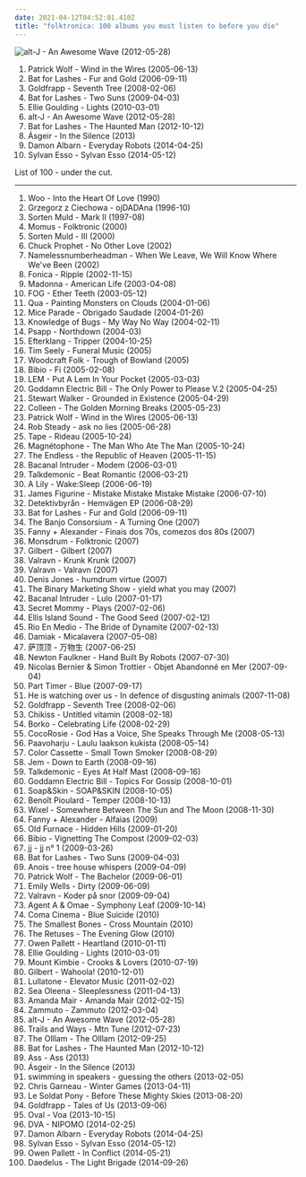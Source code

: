 ```yaml
---
date: 2021-04-12T04:52:01.410Z
title: "folktronica: 100 albums you must listen to before you die"
---
```

![alt-J - An Awesome Wave (2012-05-28)](http://coverartarchive.org/release/9421c67a-9e28-4e75-bc20-c1424c7510ea/17153963887-500.jpg "alt-J - An Awesome Wave (2012-05-28)")
<ol class="albums">
<li data-cover="https://via.placeholder.com/450" data-tags="indie, singer-songwriter, british" role="button">Patrick Wolf - Wind in the Wires (2005-06-13)</li>
<li data-cover="https://img.discogs.com/e8j4hzjnmOYuCeJKF02RrN_5_YY=/fit-in/600x594/filters:strip_icc():format(jpeg):mode_rgb():quality(90)/discogs-images/R-1054660-1198425678.jpeg.jpg" data-tags="indie, female vocalists" role="button">Bat for Lashes - Fur and Gold (2006-09-11)</li>
<li data-cover="https://img.discogs.com/73mAPAbvKt1kGGKSDvi5DG3ow9k=/fit-in/600x595/filters:strip_icc():format(jpeg):mode_rgb():quality(90)/discogs-images/R-7625635-1445709296-7336.jpeg.jpg" data-tags="female vocalists, downtempo, trip-hop" role="button">Goldfrapp - Seventh Tree (2008-02-06)</li>
<li data-cover="http://coverartarchive.org/release/1589c9ec-b9d8-30e6-8f0c-57dd7c52ec35/8202001315-500.jpg" data-tags="alternative, atmospheric" role="button">Bat for Lashes - Two Suns (2009-04-03)</li>
<li data-cover="https://img.discogs.com/lfkUaWhOa-mKkA4XsUjtxeJkep0=/fit-in/600x600/filters:strip_icc():format(jpeg):mode_rgb():quality(90)/discogs-images/R-2259545-1290695051.jpeg.jpg" data-tags="pop" role="button">Ellie Goulding - Lights (2010-03-01)</li>
<li data-cover="http://coverartarchive.org/release/9421c67a-9e28-4e75-bc20-c1424c7510ea/17153963887-500.jpg" data-tags="indie" role="button">alt-J - An Awesome Wave (2012-05-28)</li>
<li data-cover="http://coverartarchive.org/release/138edfef-da8d-4992-a93b-d41ac314e93c/7732754501-500.jpg" data-tags="dream pop, alternative" role="button">Bat for Lashes - The Haunted Man (2012-10-12)</li>
<li data-cover="http://coverartarchive.org/release/bb16fa21-7d1f-403b-9881-ebcc8296d19c/5700848143-500.jpg" data-tags="folk, singer-songwriter, soft rock, folktronica, alternative pop, pop/rock" role="button">Ásgeir - In the Silence (2013)</li>
<li data-cover="https://img.discogs.com/aH-EXZ6G_eOp-whSGmUGn4nuuzE=/fit-in/598x600/filters:strip_icc():format(jpeg):mode_rgb():quality(90)/discogs-images/R-5425859-1393250079-6492.jpeg.jpg" data-tags="electronic, folktronica" role="button">Damon Albarn - Everyday Robots (2014-04-25)</li>
<li data-cover="http://coverartarchive.org/release/77fe735b-a0ce-4f69-8825-866795db205a/10503497516-500.jpg" data-tags="electronic, electropop, indie, alternative, experimental, indie pop, folktronica, 2010s" role="button">Sylvan Esso - Sylvan Esso (2014-05-12)</li>
</ol>
List of 100 - under the cut.
<!-- more -->

_________________

<ol class="albums">
<li data-cover="http://coverartarchive.org/release/530857f6-341e-4dd0-83e8-4c53bea9880f/26987481904-500.jpg" data-tags="chill, ambient, ambient pop, new age, folktronica, psychedelic folk, avant-folk" role="button">
Woo - Into the Heart Of Love (1990)
</li>
<li data-cover="https://img.discogs.com/bhSRYOGq706xF1WluT1FUUpaXws=/fit-in/500x500/filters:strip_icc():format(jpeg):mode_rgb():quality(90)/discogs-images/R-7890609-1451044601-7572.jpeg.jpg" data-tags="polish" role="button">
Grzegorz z Ciechowa - ojDADAna (1996-10)
</li>
<li data-cover="https://img.discogs.com/IJ8NbDnNqMyVbYZy8thqXo_ID4U=/fit-in/600x597/filters:strip_icc():format(jpeg):mode_rgb():quality(90)/discogs-images/R-248182-1270896492.jpeg.jpg" data-tags="contemporary folk, folktronica, 90's, mycds, sinnet, folkemusik, cds i own and have yet to hear" role="button">
Sorten Muld - Mark II (1997-08)
</li>
<li data-cover="https://img.discogs.com/igAaIV28CJwbp808Bhyh-Zl3E_Y=/fit-in/300x270/filters:strip_icc():format(jpeg):mode_rgb():quality(90)/discogs-images/R-397000-1107909155.jpg.jpg" data-tags="folktronica, folktronic" role="button">
Momus - Folktronic (2000)
</li>
<li data-cover="http://coverartarchive.org/release/5b44657a-b0d1-4f99-97a3-3f53665e8da0/12596134090-500.jpg" data-tags="electronic, contemporary folk, folktronica, danish, nordic ethno grooves" role="button">
Sorten Muld - III (2000)
</li>
<li data-cover="https://img.discogs.com/euOxpe1gP6-j9QfoVBGMiRt1csg=/fit-in/476x476/filters:strip_icc():format(jpeg):mode_rgb():quality(90)/discogs-images/R-2505002-1287673112.jpeg.jpg" data-tags="alternative, trip hop, folktronica" role="button">
Chuck Prophet - No Other Love (2002)
</li>
<li data-cover="https://img.discogs.com/leUu1i2SDXU8XChlK2eKcjw1Gd4=/fit-in/600x597/filters:strip_icc():format(jpeg):mode_rgb():quality(90)/discogs-images/R-2919853-1614443975-4015.jpeg.jpg" data-tags="folktronica" role="button">
Namelessnumberheadman - When We Leave, We Will Know Where We've Been (2002)
</li>
<li data-cover="https://img.discogs.com/CHa9Pu3E_Rzm9XckY1necESOmz8=/fit-in/250x250/filters:strip_icc():format(jpeg):mode_rgb():quality(90)/discogs-images/R-131244-1109694247.jpg.jpg" data-tags="electronic" role="button">
Fonica - Ripple (2002-11-15)
</li>
<li data-cover="https://img.discogs.com/Qgq0-RXzpPn9DJTZtg1P23gUWlU=/fit-in/600x606/filters:strip_icc():format(jpeg):mode_rgb():quality(90)/discogs-images/R-3782966-1510138621-5071.jpeg.jpg" data-tags="pop" role="button">
Madonna - American Life (2003-04-08)
</li>
<li data-cover="http://coverartarchive.org/release/f762f5a8-df9b-4f68-909e-7bd8d3a9d660/24248998962-500.jpg" data-tags="ninja tune, folktronica, 00s, excellent albums, pro sun and no fear, dork folk" role="button">
FOG - Ether Teeth (2003-05-12)
</li>
<li data-cover="https://img.discogs.com/rfhTvyuqEuaR_lKNfDz4nbhUJYw=/fit-in/600x597/filters:strip_icc():format(jpeg):mode_rgb():quality(90)/discogs-images/R-293536-1393577017-8306.jpeg.jpg" data-tags="electronica, ambient, melodic, folktronica, australia, to and fro, adelaide, mush, headz, surgery records" role="button">
Qua - Painting Monsters on Clouds (2004-01-06)
</li>
<li data-cover="http://coverartarchive.org/release/5e1d0431-64dd-4e59-85c9-bdc0e311dcb7/4506037751-500.jpg" data-tags="electronica, post-rock" role="button">
Mice Parade - Obrigado Saudade (2004-01-26)
</li>
<li data-cover="https://img.discogs.com/3zeqOjNHbbmQeHesYsKV6PkkJK4=/fit-in/582x572/filters:strip_icc():format(jpeg):mode_rgb():quality(90)/discogs-images/R-229511-1155605254.jpeg.jpg" data-tags="noise, electronica, ambient, experimental, acoustic, bristol, drone" role="button">
Knowledge of Bugs - My Way No Way (2004-02-11)
</li>
<li data-cover="https://img.discogs.com/QgoPiIlztL55ZLbHvrJ1fWeMRN8=/fit-in/328x334/filters:strip_icc():format(jpeg):mode_rgb():quality(90)/discogs-images/R-747299-1154688869.jpeg.jpg" data-tags="experimental, folktronica" role="button">
Psapp - Northdown (2004-03)
</li>
<li data-cover="https://img.discogs.com/vDrhdpiSCQOv2B2i_eL7O77oHPg=/fit-in/500x446/filters:strip_icc():format(jpeg):mode_rgb():quality(90)/discogs-images/R-339667-1321456005.jpeg.jpg" data-tags="post-rock, electronic" role="button">
Efterklang - Tripper (2004-10-25)
</li>
<li data-cover="https://img.discogs.com/cuxT9-9cHlmoLVJahA4pLNeNzTs=/fit-in/600x536/filters:strip_icc():format(jpeg):mode_rgb():quality(90)/discogs-images/R-1624597-1244966074.jpeg.jpg" data-tags="folktronica" role="button">
Tim Seely - Funeral Music (2005)
</li>
<li data-cover="https://img.discogs.com/wLpzNnyfKimTAyI-87XoRbp8uxQ=/fit-in/576x576/filters:strip_icc():format(jpeg):mode_rgb():quality(90)/discogs-images/R-599845-1136909635.jpeg.jpg" data-tags="folk, folktronica" role="button">
Woodcraft Folk - Trough of Bowland (2005)
</li>
<li data-cover="https://img.discogs.com/yNvsniMph3_kuHvNc7igAJYFgq8=/fit-in/600x600/filters:strip_icc():format(jpeg):mode_rgb():quality(90)/discogs-images/R-389586-1185455040.jpeg.jpg" data-tags="ambient" role="button">
Bibio - Fi (2005-02-08)
</li>
<li data-cover="https://img.discogs.com/t1O91Nq4zuciJw_aMtH6UMz4-c8=/fit-in/600x600/filters:strip_icc():format(jpeg):mode_rgb():quality(90)/discogs-images/R-7572575-1444312657-2925.jpeg.jpg" data-tags="electronica" role="button">
LEM - Put A Lem In Your Pocket (2005-03-03)
</li>
<li data-cover="https://img.discogs.com/HkKaVGkv6INlr0eBv-tjwRxfNUw=/fit-in/170x138/filters:strip_icc():format(jpeg):mode_rgb():quality(90)/discogs-images/R-874049-1167931856.jpeg.jpg" data-tags="soundtrack, electronic, electronica, indie, ambient, mellow, folktronica, post rock, folktronic" role="button">
Goddamn Electric Bill - The Only Power to Please V.2 (2005-04-25)
</li>
<li data-cover="https://img.discogs.com/YU8LgU07Lsjnt2QoXyi-ZiDEmwc=/fit-in/600x597/filters:strip_icc():format(jpeg):mode_rgb():quality(90)/discogs-images/R-434864-1609609280-2016.jpeg.jpg" data-tags="electronic, electronica, ambient, experimental, downtempo, folktronica" role="button">
Stewart Walker - Grounded in Existence (2005-04-29)
</li>
<li data-cover="http://coverartarchive.org/release/1fea8701-af43-403c-b1ad-7b38ac9ed054/23085815141-500.jpg" data-tags="ambient, experimental" role="button">
Colleen - The Golden Morning Breaks (2005-05-23)
</li>
<li data-cover="https://via.placeholder.com/450" data-tags="indie, singer-songwriter, british" role="button">
Patrick Wolf - Wind in the Wires (2005-06-13)
</li>
<li data-cover="http://coverartarchive.org/release/12d1957b-bdd1-41a6-9fcb-bae466931de9/6442137176-500.jpg" data-tags="hip-hop, electronic, experimental, funk, avant-garde, folktronica, 00s, electronic music, sound collage, sampledelic, free albums, glitchtronica, 12rec, spapkatosh" role="button">
Rob Steady - ask no lies (2005-06-28)
</li>
<li data-cover="https://img.discogs.com/ojBj8tNf2UXJPGb87gBHvZ3bWL0=/fit-in/594x600/filters:strip_icc():format(jpeg):mode_rgb():quality(90)/discogs-images/R-540512-1363821648-8738.jpeg.jpg" data-tags="guitar" role="button">
Tape - Rideau (2005-10-24)
</li>
<li data-cover="https://img.discogs.com/v56umtxzGgRrapRtXhCWMraVJAE=/fit-in/500x442/filters:strip_icc():format(jpeg):mode_rgb():quality(90)/discogs-images/R-559544-1267556588.jpeg.jpg" data-tags="electronic, folktronica" role="button">
Magnétophone - The Man Who Ate The Man (2005-10-24)
</li>
<li data-cover="https://img.discogs.com/wWcolyaKSP_acNbyKC2yGvC2rNc=/fit-in/304x300/filters:strip_icc():format(jpeg):mode_rgb():quality(90)/discogs-images/R-4893974-1378696268-5809.jpeg.jpg" data-tags="folktronica" role="button">
The Endless - the Republic of Heaven (2005-11-15)
</li>
<li data-cover="http://coverartarchive.org/release/b62eff99-85ba-4a4d-85e5-53b3e649f5ea/1360708747-500.jpg" data-tags="indietronica, folktronica" role="button">
Bacanal Intruder - Modem (2006-03-01)
</li>
<li data-cover="http://coverartarchive.org/release/aec1a8d2-faa7-4e40-8946-72d0ea36d356/21898218699-500.jpg" data-tags="instrumental" role="button">
Talkdemonic - Beat Romantic (2006-03-21)
</li>
<li data-cover="https://img.discogs.com/DeXL8nGKWMN0MjGcIcx4d3V01GA=/fit-in/500x500/filters:strip_icc():format(jpeg):mode_rgb():quality(90)/discogs-images/R-739624-1153840015.jpeg.jpg" data-tags="electronic" role="button">
A Lily - Wake:Sleep (2006-06-19)
</li>
<li data-cover="http://coverartarchive.org/release/8fdccabf-6e59-49ee-b9b7-6d2da001910a/3800337145-500.jpg" data-tags="electronic" role="button">
James Figurine - Mistake Mistake Mistake Mistake (2006-07-10)
</li>
<li data-cover="http://coverartarchive.org/release/0b868d62-ce01-40b8-8157-475b6ebe5f98/4079098625-500.jpg" data-tags="indie, folktronica" role="button">
Detektivbyrån - Hemvägen EP (2006-08-29)
</li>
<li data-cover="https://img.discogs.com/e8j4hzjnmOYuCeJKF02RrN_5_YY=/fit-in/600x594/filters:strip_icc():format(jpeg):mode_rgb():quality(90)/discogs-images/R-1054660-1198425678.jpeg.jpg" data-tags="indie, female vocalists" role="button">
Bat for Lashes - Fur and Gold (2006-09-11)
</li>
<li data-cover="https://img.discogs.com/aafFur7atbB1w3S8p00yHBeZVNM=/fit-in/600x600/filters:strip_icc():format(jpeg):mode_rgb():quality(90)/discogs-images/R-1270892-1205286522.jpeg.jpg" data-tags="folktronica" role="button">
The Banjo Consorsium - A Turning One (2007)
</li>
<li data-cover="https://img.discogs.com/JhI1_Br9838uI7jb83l_8Cjc4ww=/fit-in/200x200/filters:strip_icc():format(jpeg):mode_rgb():quality(90)/discogs-images/R-9186602-1476294987-7319.jpeg.jpg" data-tags="galician, galicia, galiza" role="button">
Fanny + Alexander - Finais dos 70s, comezos dos 80s (2007)
</li>
<li data-cover="https://img.discogs.com/lHn9Zk22Qi5qSa3LPV9cuHdJ3hA=/fit-in/180x180/filters:strip_icc():format(jpeg):mode_rgb():quality(90)/discogs-images/R-1410068-1217285205.jpeg.jpg" data-tags="electronic, electronica, folktronica, nordic folk" role="button">
Monsdrum - Folktronic (2007)
</li>
<li data-cover="https://img.discogs.com/3XxULGhd2gJ7IxY5izfy-bESx0Q=/fit-in/600x606/filters:strip_icc():format(jpeg):mode_rgb():quality(90)/discogs-images/R-8912432-1471338399-4789.mpo.jpg" data-tags="british, alternative, eclectic, gilbert linley, pop" role="button">
Gilbert - Gilbert (2007)
</li>
<li data-cover="http://coverartarchive.org/release/72bc836e-f45e-49bd-893b-43eeab861b90/7508123529-500.jpg" data-tags="contemporary folk, folktronica, s: ambient, s: nordic folk music" role="button">
Valravn - Krunk Krunk (2007)
</li>
<li data-cover="http://coverartarchive.org/release/b70f9ddd-19f5-4102-a6c2-abf042b74841/3168135402-500.jpg" data-tags="nordic ethno grooves" role="button">
Valravn - Valravn (2007)
</li>
<li data-cover="https://img.discogs.com/UeCONAjGBEHxtwGj9HKKwHYyRAw=/fit-in/510x510/filters:strip_icc():format(jpeg):mode_rgb():quality(90)/discogs-images/R-1120322-1195676790.jpeg.jpg" data-tags="folk, alternative, acoustic" role="button">
Denis Jones - humdrum virtue (2007)
</li>
<li data-cover="https://img.discogs.com/pMzmJYFfEXyvWH8lThJ4czlICSw=/fit-in/600x582/filters:strip_icc():format(jpeg):mode_rgb():quality(90)/discogs-images/R-14167533-1569108759-4584.jpeg.jpg" data-tags="noise, folktronica, new weird america" role="button">
The Binary Marketing Show - yield what you may (2007)
</li>
<li data-cover="https://img.discogs.com/mq4DkIY7v2FdVEVc9iZgnShlj6M=/fit-in/395x353/filters:strip_icc():format(jpeg):mode_rgb():quality(90)/discogs-images/R-873765-1167905285.jpeg.jpg" data-tags="happy, melodic, glitch, folktronica, netlabel, found sounds, netlabel artist" role="button">
Bacanal Intruder - Lulo (2007-01-17)
</li>
<li data-cover="https://img.discogs.com/ea1ez2k_XBGEkE-MI51AkIzS9SY=/fit-in/600x557/filters:strip_icc():format(jpeg):mode_rgb():quality(90)/discogs-images/R-1229944-1202295742.jpeg.jpg" data-tags="glitch, folktronica, full album preview, mein quitschiger leiherkasten" role="button">
Secret Mommy - Plays (2007-02-06)
</li>
<li data-cover="https://img.discogs.com/3CukCXZb0faX_qxMlGip6YAL0to=/fit-in/600x600/filters:strip_icc():format(jpeg):mode_rgb():quality(90)/discogs-images/R-930850-1175427893.jpeg.jpg" data-tags="folktronica" role="button">
Ellis Island Sound - The Good Seed (2007-02-12)
</li>
<li data-cover="https://img.discogs.com/AmSUIlWlBwms-IZYvX-nmoh788o=/fit-in/600x584/filters:strip_icc():format(jpeg):mode_rgb():quality(90)/discogs-images/R-934801-1340950615-3272.jpeg.jpg" data-tags="folk" role="button">
Rio En Medio - The Bride of Dynamite (2007-02-13)
</li>
<li data-cover="https://img.discogs.com/LNUeIOwEI23ab53OD2RZ96Jn5t0=/fit-in/600x600/filters:strip_icc():format(jpeg):mode_rgb():quality(90)/discogs-images/R-994435-1257652853.jpeg.jpg" data-tags="post-rock" role="button">
Damiak - Micalavera (2007-05-08)
</li>
<li data-cover="http://coverartarchive.org/release/6742744a-f1d1-445d-a08b-5241b7c7fce4/12867158495-500.jpg" data-tags="folktronica, chinese, tibetan, sanskrit" role="button">
萨顶顶 - 万物生 (2007-06-25)
</li>
<li data-cover="http://coverartarchive.org/release/eb09be91-a6c4-44f0-80a9-196c6a3372d8/21084805447-500.jpg" data-tags="british, somgwriters" role="button">
Newton Faulkner - Hand Built By Robots (2007-07-30)
</li>
<li data-cover="http://coverartarchive.org/release/39bb5fd6-a538-4235-aca9-17fe9ce3070a/1279286488-500.jpg" data-tags="field recording, folktronica, 00s, psych-folk, musique concrete, post-folk, raga folk, art pop, drone folk, organic electronica, dream folk, new weird canada, art folk, glitch-folk, 12rec." role="button">
Nicolas Bernier & Simon Trottier - Objet Abandonné en Mer (2007-09-04)
</li>
<li data-cover="https://img.discogs.com/MdUS463xtQ4Q6YNgB92tN0WWtrk=/fit-in/599x599/filters:strip_icc():format(jpeg):mode_rgb():quality(90)/discogs-images/R-1107914-1319506688.jpeg.jpg" data-tags="folktronica" role="button">
Part Timer - Blue (2007-09-17)
</li>
<li data-cover="https://img.discogs.com/jGdAOMb89kBYfpjqT3DbRFFYS2k=/fit-in/600x577/filters:strip_icc():format(jpeg):mode_rgb():quality(90)/discogs-images/R-1149207-1196103421.jpeg.jpg" data-tags="creative commons, 23 seconds, swedish, post-rock" role="button">
He is watching over us - In defence of disgusting animals (2007-11-08)
</li>
<li data-cover="https://img.discogs.com/73mAPAbvKt1kGGKSDvi5DG3ow9k=/fit-in/600x595/filters:strip_icc():format(jpeg):mode_rgb():quality(90)/discogs-images/R-7625635-1445709296-7336.jpeg.jpg" data-tags="female vocalists, downtempo, trip-hop" role="button">
Goldfrapp - Seventh Tree (2008-02-06)
</li>
<li data-cover="http://coverartarchive.org/release/512bab90-386e-48a0-9aba-d77e03c3c858/1397016092-500.jpg" data-tags="folktronica" role="button">
Chikiss - Untitled vitamin (2008-02-18)
</li>
<li data-cover="https://img.discogs.com/MZSoBok1MtaL17HflbjBSO-jn8o=/fit-in/288x260/filters:strip_icc():format(jpeg):mode_rgb():quality(90)/discogs-images/R-1370955-1213725532.jpeg.jpg" data-tags="folktronica, music to fall asleep to" role="button">
Borko - Celebrating Life (2008-02-29)
</li>
<li data-cover="http://coverartarchive.org/release/054079dd-1201-4cf4-b1c1-4033e6f659a0/23905162566-500.jpg" data-tags="dream pop, folktronica, pon pon" role="button">
CocoRosie - God Has a Voice, She Speaks Through Me (2008-05-13)
</li>
<li data-cover="http://coverartarchive.org/release/54f64e7e-b8a9-4b53-86ef-8979d4a5b7c4/25131017315-500.jpg" data-tags="finnish" role="button">
Paavoharju - Laulu laakson kukista (2008-05-14)
</li>
<li data-cover="https://img.discogs.com/7Ed5nFW4DoOgLXhxuLmJVsVP1jE=/fit-in/553x556/filters:strip_icc():format(jpeg):mode_rgb():quality(90)/discogs-images/R-1441744-1219994915.jpeg.jpg" data-tags="folktronica" role="button">
Color Cassette - Small Town Smoker (2008-08-29)
</li>
<li data-cover="http://coverartarchive.org/release/84ebfb84-ef67-429a-abcf-ed356cf1f9bb/17209999101-500.jpg" data-tags="female vocalists, jem" role="button">
Jem - Down to Earth (2008-09-16)
</li>
<li data-cover="https://img.discogs.com/zpyGHaTsZhnaYhhxCWq38HvsCWk=/fit-in/432x432/filters:strip_icc():format(jpeg):mode_rgb():quality(90)/discogs-images/R-1643614-1234124658.jpeg.jpg" data-tags="folktronica, body parts" role="button">
Talkdemonic - Eyes At Half Mast (2008-09-16)
</li>
<li data-cover="https://img.discogs.com/ILIklfRFrfFCIbgiiShBiqwjXso=/fit-in/170x153/filters:strip_icc():format(jpeg):mode_rgb():quality(90)/discogs-images/R-1834978-1261445711.jpeg.jpg" data-tags="chillout, electronic, ambient, folktronica, like it, have a look, keep listening" role="button">
Goddamn Electric Bill - Topics For Gossip (2008-10-01)
</li>
<li data-cover="http://coverartarchive.org/release/87ba3797-98da-36f6-a96d-73e6e941b9eb/21104474215-500.jpg" data-tags="ambient, dream pop, folktronica, 00s, neoclassical, these songs should have been on the album" role="button">
Soap&Skin - SOAP&SKIN (2008-10-05)
</li>
<li data-cover="https://img.discogs.com/IxCmUx95C2kByHck-fyZ-6_bRow=/fit-in/600x547/filters:strip_icc():format(jpeg):mode_rgb():quality(90)/discogs-images/R-1502367-1363381141-8298.jpeg.jpg" data-tags="kranky" role="button">
Benoît Pioulard - Temper (2008-10-13)
</li>
<li data-cover="http://coverartarchive.org/release/32e03f30-ec0a-45da-8406-b4188d652dd9/7454798872-500.jpg" data-tags="folktronica, alben" role="button">
Wixel - Somewhere Between The Sun and The Moon (2008-11-30)
</li>
<li data-cover="https://img.discogs.com/JhI1_Br9838uI7jb83l_8Cjc4ww=/fit-in/200x200/filters:strip_icc():format(jpeg):mode_rgb():quality(90)/discogs-images/R-9186602-1476294987-7319.jpeg.jpg" data-tags="galego, copyleft, creative commons, galician, galicia" role="button">
Fanny + Alexander - Alfaias (2009)
</li>
<li data-cover="https://img.discogs.com/6EJGVEyoE6QMORY9s35t0H5H99A=/fit-in/600x600/filters:strip_icc():format(jpeg):mode_rgb():quality(90)/discogs-images/R-3057085-1313680979.jpeg.jpg" data-tags="experimental, experimental rock, psychedelic, drone, folktronica, psychedelic rock, 00s, drone rock, massachusetts, drones, experimental ambient, western mass, terrascopic, beyondwithin, avant soft, slaveplanet, avant drone, foxy digitalis, terrascope, terrascope online, cool vibes, klindt drone" role="button">
Old Furnace - Hidden Hills (2009-01-20)
</li>
<li data-cover="http://coverartarchive.org/release/f414d3cc-c6f3-44bc-8e43-cef73f289d3c/4645189125-500.jpg" data-tags="folktronica" role="button">
Bibio - Vignetting The Compost (2009-02-03)
</li>
<li data-cover="https://img.discogs.com/46dad272331b770e45c28eea695bf30f59a15b86/images/spacer.gif" data-tags="chillout, indie, swedish, dreamy, dream pop, folktronica, relaxing, emusic, balearic beat" role="button">
jj - jj n° 1 (2009-03-26)
</li>
<li data-cover="http://coverartarchive.org/release/1589c9ec-b9d8-30e6-8f0c-57dd7c52ec35/8202001315-500.jpg" data-tags="alternative, atmospheric" role="button">
Bat for Lashes - Two Suns (2009-04-03)
</li>
<li data-cover="https://img.discogs.com/EOTRkHWTYaZAhESub2kve0z5T0Y=/fit-in/400x400/filters:strip_icc():format(jpeg):mode_rgb():quality(90)/discogs-images/R-1812005-1252942704.jpeg.jpg" data-tags="indie, indie pop, chamber pop, indietronica, germany, folktronica, german, netlabel, creative commons, free music, music to melt to, weblabel, netaudio, bedroom pop, good streamable albums, organic electronica, free albums, bedroom music, german underground, free streamable albums, aerotone, another tag with no name, cagy, art-indie" role="button">
Anois - tree house whispers (2009-04-09)
</li>
<li data-cover="http://coverartarchive.org/release/4f8f41d4-895d-488d-95d0-7daec079bcd1/21698152605-500.jpg" data-tags="indie, alternative, folk, epic, fucking epic" role="button">
Patrick Wolf - The Bachelor (2009-06-01)
</li>
<li data-cover="https://img.discogs.com/ktsyLPnCfdcak4jqgLKQf3NCoHc=/fit-in/600x600/filters:strip_icc():format(jpeg):mode_rgb():quality(90)/discogs-images/R-5752320-1401673495-2268.jpeg.jpg" data-tags="folktronica" role="button">
Emily Wells - Dirty (2009-06-09)
</li>
<li data-cover="http://coverartarchive.org/release/fd1d3a84-3600-49cd-b1d7-ccd4d10c58af/3168123217-500.jpg" data-tags="ethereal, folktronica" role="button">
Valravn - Koder på snor (2009-09-04)
</li>
<li data-cover="https://via.placeholder.com/450" data-tags="electronic, indie, folk, folktronica" role="button">
Agent A & Omae - Symphony Leaf (2009-10-14)
</li>
<li data-cover="http://coverartarchive.org/release/4fb4f073-94e0-4f6b-bcd2-8b9a48dafdbb/12165987773-500.jpg" data-tags="indie pop" role="button">
Coma Cinema - Blue Suicide (2010)
</li>
<li data-cover="https://via.placeholder.com/450" data-tags="ambient, indie pop, female vocalists, solo, dreamy, germany, laptop folk, folktronica, cologne, german, melancholic, europe, electrofolk, 10s, creative commons, free music, debut album, debut, solo artist, netaudio, electro-folk, one-man-band, avant-folk, bandcamp, organic electronica, free albums, free album, dream folk, solo project, electro folk, german underground, webaudio, female musicians, self-released, folkgaze, folk indieindie folk" role="button">
The Smallest Bones - Cross Mountain (2010)
</li>
<li data-cover="http://coverartarchive.org/release/38f8f0a8-122a-4be6-b6f7-054c95bc2895/1260923379-500.jpg" data-tags="folk" role="button">
The Retuses - The Evening Glow (2010)
</li>
<li data-cover="http://coverartarchive.org/release/3a042707-e728-427f-a043-decd9c2ff938/9809015312-500.jpg" data-tags="chamber pop" role="button">
Owen Pallett - Heartland (2010-01-11)
</li>
<li data-cover="https://img.discogs.com/lfkUaWhOa-mKkA4XsUjtxeJkep0=/fit-in/600x600/filters:strip_icc():format(jpeg):mode_rgb():quality(90)/discogs-images/R-2259545-1290695051.jpeg.jpg" data-tags="pop" role="button">
Ellie Goulding - Lights (2010-03-01)
</li>
<li data-cover="http://coverartarchive.org/release/c90ec1ef-cdaf-3b2c-b8eb-a823514e1757/4644031052-500.jpg" data-tags="dubstep, ambient" role="button">
Mount Kimbie - Crooks & Lovers (2010-07-19)
</li>
<li data-cover="https://img.discogs.com/0P47NGQlNcEU1GNVvRPGQ2VQG7w=/fit-in/547x484/filters:strip_icc():format(jpeg):mode_rgb():quality(90)/discogs-images/R-14794651-1581740464-9041.jpeg.jpg" data-tags="british, alternative, eclectic, gilbert linley, folktronica, female vocalists" role="button">
Gilbert - Wahoola! (2010-12-01)
</li>
<li data-cover="http://coverartarchive.org/release/6694e8ad-7b43-4721-bc45-f080904dd1ad/6280776264-500.jpg" data-tags="electronic, indie, japanese, instrumental, indie pop, indietronica, minimal, japan, toytronica, folktronica, electronic pop, crossover, duo, indietronic, 10s, legends, folktronic, fully streamable tracks, naive, bandcamp, toytronic, primitive, new weird japan, fully streamable album, japanese underground, nagoya, self-released, primitive pop" role="button">
Lullatone - Elevator Music (2011-02-02)
</li>
<li data-cover="http://coverartarchive.org/release/a83e652f-2c29-4ba0-ad23-8c0f0b1c8c8f/3775429801-500.jpg" data-tags="dream pop" role="button">
Sea Oleena - Sleeplessness (2011-04-13)
</li>
<li data-cover="https://img.discogs.com/iTQNjUDuPe58SxPlS1_zv65LYmg=/fit-in/600x600/filters:strip_icc():format(jpeg):mode_rgb():quality(90)/discogs-images/R-3414448-1405202646-7635.jpeg.jpg" data-tags="indie, pop, alternative, indie pop, piano, chamber pop, mellow, synthpop, adult alternative, folktronica, swedish pop, alternative pop, 2012 albums" role="button">
Amanda Mair - Amanda Mair (2012-02-15)
</li>
<li data-cover="http://coverartarchive.org/release/d6be14f3-7b37-4619-9b92-ab724c277109/1648407232-500.jpg" data-tags="experimental, folktronica" role="button">
Zammuto - Zammuto (2012-03-04)
</li>
<li data-cover="http://coverartarchive.org/release/9421c67a-9e28-4e75-bc20-c1424c7510ea/17153963887-500.jpg" data-tags="indie" role="button">
alt-J - An Awesome Wave (2012-05-28)
</li>
<li data-cover="https://img.discogs.com/VHjn33iFOkAg0n_IzlxzuUcWVjU=/fit-in/600x600/filters:strip_icc():format(jpeg):mode_rgb():quality(90)/discogs-images/R-7040347-1432315924-4427.jpeg.jpg" data-tags="indie, folktronica, folk rock, indie folk" role="button">
Trails and Ways - Mtn Tune (2012-07-23)
</li>
<li data-cover="http://coverartarchive.org/release/be4a6cd5-5a1e-424f-be49-d08e70dd600e/6306374045-500.jpg" data-tags="folk, post-rock, folktronica, irish, celtic, celtic fusion" role="button">
The Olllam - The Olllam (2012-09-25)
</li>
<li data-cover="http://coverartarchive.org/release/138edfef-da8d-4992-a93b-d41ac314e93c/7732754501-500.jpg" data-tags="dream pop, alternative" role="button">
Bat for Lashes - The Haunted Man (2012-10-12)
</li>
<li data-cover="https://img.discogs.com/qwQM8jEiLJkWXxZ0C8FJ7ObDRR4=/fit-in/300x299/filters:strip_icc():format(jpeg):mode_rgb():quality(90)/discogs-images/R-5242319-1388682022-8118.jpeg.jpg" data-tags="folktronica" role="button">
Ass - Ass (2013)
</li>
<li data-cover="http://coverartarchive.org/release/bb16fa21-7d1f-403b-9881-ebcc8296d19c/5700848143-500.jpg" data-tags="folk, singer-songwriter, soft rock, folktronica, alternative pop, pop/rock" role="button">
Ásgeir - In the Silence (2013)
</li>
<li data-cover="http://coverartarchive.org/release/2e4514d4-585f-460b-9412-b8f86e62dec8/3534173645-500.jpg" data-tags="electronic, alternative, new york, indie pop, acoustic, synth pop, experimental pop, folktronica, female vocals, female vocalist, avant indie, fh tag -album at 130325, rootsy pop, test add -see forum21713 2201752" role="button">
swimming in speakers - guessing the others (2013-02-05)
</li>
<li data-cover="http://coverartarchive.org/release/db156baa-231f-47ec-bad9-d8dbeed93597/14548046594-500.jpg" data-tags="chamber pop, folktronica, art pop" role="button">
Chris Garneau - Winter Games (2013-04-11)
</li>
<li data-cover="http://coverartarchive.org/release/8ee287de-205a-4aca-b28e-a2ea54da74f2/6250197328-500.jpg" data-tags="folk, acoustic" role="button">
Le Soldat Pony - Before These Mighty Skies (2013-08-20)
</li>
<li data-cover="http://coverartarchive.org/release/6b18b30a-e578-41eb-8d3d-1ff4a6a22d9d/12859926570-500.jpg" data-tags="trip-hop, electronic, chamber pop, art pop" role="button">
Goldfrapp - Tales of Us (2013-09-06)
</li>
<li data-cover="http://coverartarchive.org/release/d2598039-995f-466a-a330-d81dd5e7f340/5632330043-500.jpg" data-tags="ambient, experimental, idm, glitch, folktronica" role="button">
Oval - Voa (2013-10-15)
</li>
<li data-cover="http://coverartarchive.org/release/e5b77ae7-c4c3-4104-86c3-38b9bac10ed8/8747954287-500.jpg" data-tags="indie pop, folktronica, folktronic" role="button">
DVA - NIPOMO (2014-02-25)
</li>
<li data-cover="https://img.discogs.com/aH-EXZ6G_eOp-whSGmUGn4nuuzE=/fit-in/598x600/filters:strip_icc():format(jpeg):mode_rgb():quality(90)/discogs-images/R-5425859-1393250079-6492.jpeg.jpg" data-tags="electronic, folktronica" role="button">
Damon Albarn - Everyday Robots (2014-04-25)
</li>
<li data-cover="http://coverartarchive.org/release/77fe735b-a0ce-4f69-8825-866795db205a/10503497516-500.jpg" data-tags="electronic, electropop, indie, alternative, experimental, indie pop, folktronica, 2010s" role="button">
Sylvan Esso - Sylvan Esso (2014-05-12)
</li>
<li data-cover="http://coverartarchive.org/release/8098367d-6f56-4157-9a31-5be90eb18473/7434193975-500.jpg" data-tags="chamber pop, art pop" role="button">
Owen Pallett - In Conflict (2014-05-21)
</li>
<li data-cover="http://coverartarchive.org/release/318f543a-d744-43cf-8b6d-d06e9024e3fb/8464083953-500.jpg" data-tags="electronic" role="button">
Daedelus - The Light Brigade (2014-09-26)
</li>
</ol>